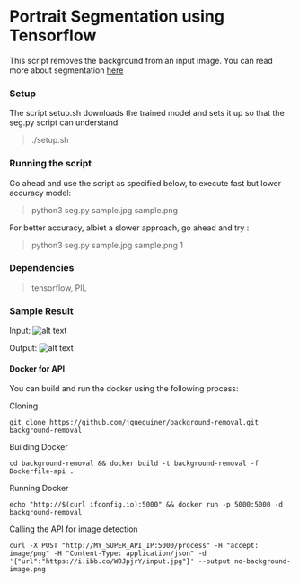 # Portrait Segmentation using Tensorflow

This script removes the background from an input image. You can read more about segmentation [here](http://colab.research.google.com/github/tensorflow/models/blob/master/research/deeplab/deeplab_demo.ipynb)

### Setup
The script setup.sh downloads the trained model and sets it up so that the seg.py script can understand. 
>	./setup.sh

### Running the script
Go ahead and use the script as specified below, to execute fast but lower accuracy model:
>	python3 seg.py sample.jpg sample.png 

For better accuracy, albiet a slower approach, go ahead and try :
>	python3 seg.py sample.jpg sample.png 1

### Dependencies
>	tensorflow, PIL

### Sample Result
Input: 
![alt text](https://github.com/callmesusheel/image-background-removal/raw/master/sample.jpg "Input")

Output: 
![alt text](https://github.com/callmesusheel/image-background-removal/raw/master/sample_bgremoved.png "Output")


#### Docker for API

You can build and run the docker using the following process:

Cloning
```console
git clone https://github.com/jqueguiner/background-removal.git background-removal
```

Building Docker
```console
cd background-removal && docker build -t background-removal -f Dockerfile-api .
```

Running Docker
```console
echo "http://$(curl ifconfig.io):5000" && docker run -p 5000:5000 -d background-removal
```

Calling the API for image detection
```console
curl -X POST "http://MY_SUPER_API_IP:5000/process" -H "accept: image/png" -H "Content-Type: application/json" -d '{"url":"https://i.ibb.co/W0JpjrY/input.jpg"}' --output no-background-image.png
```
